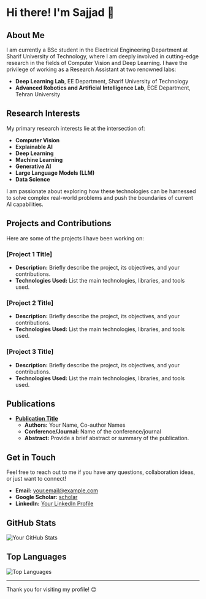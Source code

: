 # Hi there! I'm Sajjad 👋

## About Me

I am currently a BSc student in the Electrical Engineering Department at Sharif University of Technology, where I am deeply involved in cutting-edge research in the fields of Computer Vision and Deep Learning. I have the privilege of working as a Research Assistant at two renowned labs:

- **Deep Learning Lab**, EE Department, Sharif University of Technology
- **Advanced Robotics and Artificial Intelligence Lab**, ECE Department, Tehran University

## Research Interests

My primary research interests lie at the intersection of:

- **Computer Vision**
- **Explainable AI**
- **Deep Learning**
- **Machine Learning**
- **Generative AI**
- **Large Language Models (LLM)**
- **Data Science**

I am passionate about exploring how these technologies can be harnessed to solve complex real-world problems and push the boundaries of current AI capabilities.

## Projects and Contributions

Here are some of the projects I have been working on:

### [Project 1 Title]
- **Description:** Briefly describe the project, its objectives, and your contributions.
- **Technologies Used:** List the main technologies, libraries, and tools used.

### [Project 2 Title]
- **Description:** Briefly describe the project, its objectives, and your contributions.
- **Technologies Used:** List the main technologies, libraries, and tools used.

### [Project 3 Title]
- **Description:** Briefly describe the project, its objectives, and your contributions.
- **Technologies Used:** List the main technologies, libraries, and tools used.

## Publications

- **[Publication Title](link)**
  - **Authors:** Your Name, Co-author Names
  - **Conference/Journal:** Name of the conference/journal
  - **Abstract:** Provide a brief abstract or summary of the publication.

## Get in Touch

Feel free to reach out to me if you have any questions, collaboration ideas, or just want to connect!

- **Email:** [your.email@example.com](mailto:sajjadhashembeiki@gmail.com)
- **Google Scholar:** [scholar](https://scholar.google.com/citations?user=fvX499wAAAAJ&hl=en&oi=ao)
- **LinkedIn:** [Your LinkedIn Profile](https://www.linkedin.com/in/sajjad-hashembeiki-212086321/)


## GitHub Stats

![Your GitHub Stats](https://github-readme-stats.vercel.app/api?username=SajjadHm&show_icons=true&theme=radical)

## Top Languages

![Top Languages](https://github-readme-stats.vercel.app/api/top-langs/?username=SajjadHm&layout=compact&theme=radical)

---

Thank you for visiting my profile! 😊
